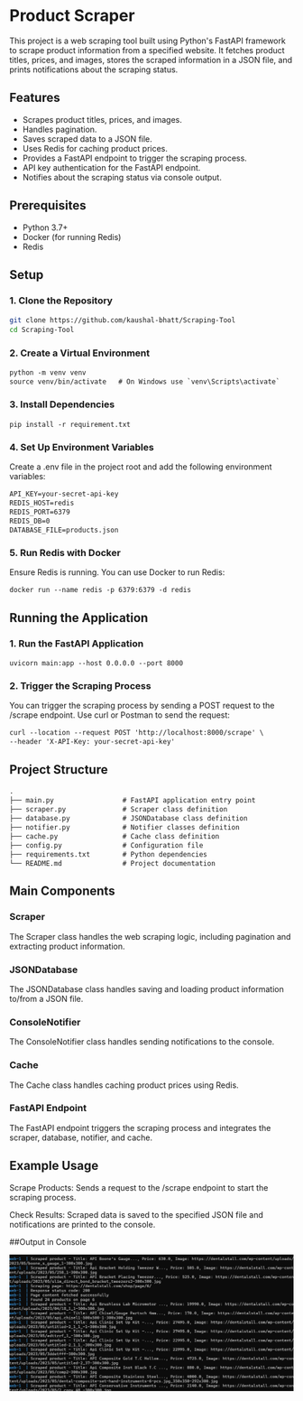# Product Scraper

This project is a web scraping tool built using Python's FastAPI framework to scrape product information from a specified website. It fetches product titles, prices, and images, stores the scraped information in a JSON file, and prints notifications about the scraping status.

## Features

- Scrapes product titles, prices, and images.
- Handles pagination.
- Saves scraped data to a JSON file.
- Uses Redis for caching product prices.
- Provides a FastAPI endpoint to trigger the scraping process.
- API key authentication for the FastAPI endpoint.
- Notifies about the scraping status via console output.

## Prerequisites

- Python 3.7+
- Docker (for running Redis)
- Redis

## Setup

### 1. Clone the Repository

```sh
git clone https://github.com/kaushal-bhatt/Scraping-Tool
cd Scraping-Tool
```
### 2. Create a Virtual Environment
```
python -m venv venv
source venv/bin/activate   # On Windows use `venv\Scripts\activate`
```

### 3. Install Dependencies
```
pip install -r requirement.txt
```
### 4. Set Up Environment Variables
Create a .env file in the project root and add the following environment variables:
```
API_KEY=your-secret-api-key
REDIS_HOST=redis
REDIS_PORT=6379
REDIS_DB=0
DATABASE_FILE=products.json
```
### 5. Run Redis with Docker
Ensure Redis is running. You can use Docker to run Redis:
```
docker run --name redis -p 6379:6379 -d redis
```
## Running the Application

### 1. Run the FastAPI Application
```
uvicorn main:app --host 0.0.0.0 --port 8000
```

### 2. Trigger the Scraping Process
You can trigger the scraping process by sending a POST request to the /scrape endpoint. Use curl or Postman to send the request:
```
curl --location --request POST 'http://localhost:8000/scrape' \
--header 'X-API-Key: your-secret-api-key'
```

## Project Structure
```
.
├── main.py                 # FastAPI application entry point
├── scraper.py              # Scraper class definition
├── database.py             # JSONDatabase class definition
├── notifier.py             # Notifier classes definition
├── cache.py                # Cache class definition
├── config.py               # Configuration file
├── requirements.txt        # Python dependencies
└── README.md               # Project documentation
```


## Main Components
### Scraper
The Scraper class handles the web scraping logic, including pagination and extracting product information.

### JSONDatabase
The JSONDatabase class handles saving and loading product information to/from a JSON file.

### ConsoleNotifier
The ConsoleNotifier class handles sending notifications to the console.

### Cache
The Cache class handles caching product prices using Redis.

### FastAPI Endpoint
The FastAPI endpoint triggers the scraping process and integrates the scraper, database, notifier, and cache.

## Example Usage
Scrape Products: Sends a request to the /scrape endpoint to start the scraping process.

Check Results: Scraped data is saved to the specified JSON file and notifications are printed to the console.


##Output in Console

![img.png](img.png)